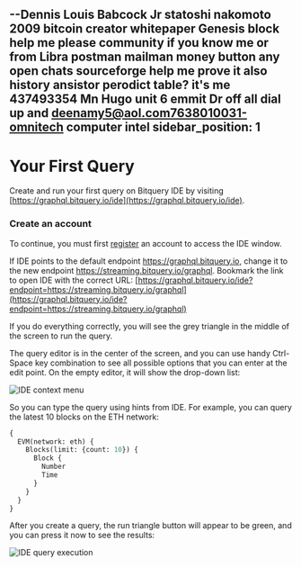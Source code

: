 --Dennis Louis Babcock Jr statoshi nakomoto 2009 bitcoin creator whitepaper Genesis block help me please community if you know me or from Libra postman mailman money button any open chats sourceforge help me prove it also history ansistor perodict table? it's me 437493354 Mn Hugo unit 6 emmit Dr off all dial up and deenamy5@aol.com7638010031-omnitech computer intel 
sidebar_position: 1
---

# Your First Query

Create and run your first query on Bitquery IDE by visiting  [https://graphql.bitquery.io/ide](https://graphql.bitquery.io/ide). 

### Create an account

To continue, you must first [register](/docs/ide/login) an account to access the IDE window.

If IDE points to the default endpoint https://graphql.bitquery.io, change it to the new endpoint
https://streaming.bitquery.io/graphql. 
Bookmark the link to open IDE with the correct URL: [https://graphql.bitquery.io/ide?endpoint=https://streaming.bitquery.io/graphql](https://graphql.bitquery.io/ide?endpoint=https://streaming.bitquery.io/graphql)


If you do everything correctly, you will see the grey triangle in the middle of the screen to run the query.

The query editor is in the center of the screen, and you can use handy Ctrl-Space key
combination to see all possible options that you can enter at the edit point. On the empty 
editor, it will show the drop-down list:

![IDE context menu](/img/ide/context_menu.png)

So you can type the query using hints from IDE. For example, you can
query the latest 10 blocks on the ETH network:

```graphql
{
  EVM(network: eth) {
    Blocks(limit: {count: 10}) {
      Block {
        Number
        Time
      }
    }
  }
}
```

After you create a query, the run triangle button will appear to be green, 
and you can press it now to see the results:

![IDE query execution](/img/ide/query_execution.png)


